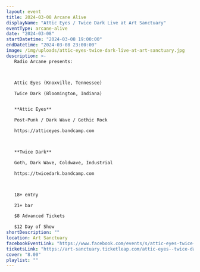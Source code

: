 ```yaml
---
layout: event
title: 2024-03-08 Arcane Alive
displayName: "Attic Eyes / Twice Dark Live at Art Sanctuary"
eventType: arcane-alive
date: "2024-03-08"
startDatetime: "2024-03-08 19:00:00"
endDatetime: "2024-03-08 23:00:00"
image: /img/uploads/attic-eyes-twice-dark-live-at-art-sanctuary.jpg
description: >-
   Radio Arcane presents:



   Attic Eyes (Knoxville, Tennessee)

   Twice Dark (Bloomington, Indiana)


   **Attic Eyes**

   Post-Punk / Dark Wave / Gothic Rock

   https://atticeyes.bandcamp.com



   **Twice Dark**

   Goth, Dark Wave, Coldwave, Industrial

   https://twicedark.bandcamp.com



   18+ entry

   21+ bar

   $8 Advanced Tickets

   $12 Day of Show
shortDescription: ""
location: Art Sanctuary
facebookEventLink: "https://www.facebook.com/events/s/attic-eyes-twice-dark-live-at-/395575559647752"
ticketsLink: "https://art-sanctuary.ticketleap.com/attic-eyes--twice-dark-live-at-art-sanctuary"
cover: "8.00"
playlist: ""
---
```


